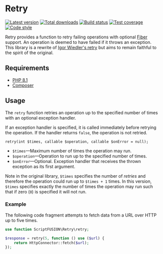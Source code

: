 Retry
=====

[![Latest version][Version image]][Releases]
[![Total downloads][Downloads image]][Downloads]
[![Build status][Build image]][Build]
[![Test coverage][Coverage image]][Coverage]
[![Code style][Style image]][Style]

Retry provides a function to retry failing operations with optional [Fiber][Fibers] support.
An operation is deemed to have failed if it throws an exception.
This library is a rewrite of [Igor Wiedler's retry](https://github.com/igorw/retry) but aims to remain faithful to the
spirit of the original.

Requirements
------------

- [PHP 8.1](http://php.net/)
- [Composer](https://getcomposer.org/)

Usage
-----

The `retry` function retries an operation up to the specified number of times with an optional exception handler.

If an exception handler is specified, it is called immediately before retrying the operation. If the handler returns
`false`, the operation is not retried.

```
retry(int $times, callable $operation, callable $onError = null);
```
* `$times`&mdash;Maximum number of times the operation may run.
* `$operation`&mdash;Operation to run up to the specified number of times.
* `$onError`&mdash;Optional. Exception handler that receives the thrown exception as its first argument.

Note in the original library, `$times` specifies the number of *retries* and therefore the operation could run up to
`$times + 1` times. In this version, `$times` specifies exactly the number of times the operation may run such that if
zero (`0`) is specified it will not run.

### Example

The following code fragment attempts to fetch data from a URL over HTTP up to five times.

```php
use function ScriptFUSION\Retry\retry;

$response = retry(5, function () use ($url) {
    return HttpConnector::fetch($url);
});
```


  [Fibers]: https://www.php.net/manual/en/language.fibers.php

  [Releases]: https://github.com/ScriptFUSION/Retry/releases
  [Version image]: https://poser.pugx.org/scriptfusion/retry/v/stable "Latest version"
  [Downloads]: https://packagist.org/packages/scriptfusion/retry
  [Downloads image]: https://poser.pugx.org/scriptfusion/retry/downloads "Total downloads"
  [Build]: https://github.com/ScriptFUSION/Retry/actions/workflows/Tests.yaml
  [Build image]: https://github.com/ScriptFUSION/Retry/actions/workflows/Tests.yaml/badge.svg "Build status"
  [Coverage]: https://coveralls.io/github/ScriptFUSION/Retry
  [Coverage image]: https://coveralls.io/repos/ScriptFUSION/Retry/badge.svg "Test coverage"
  [Style]: https://styleci.io/repos/62990558
  [Style image]: https://styleci.io/repos/62990558/shield?style=flat "Code style"
